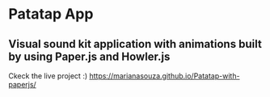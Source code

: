 # Patatap App

 ## Visual sound kit application with animations built by using Paper.js and Howler.js
 
 Ckeck the live project :) 
 https://marianasouza.github.io/Patatap-with-paperjs/
